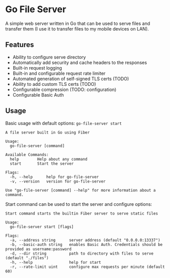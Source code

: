 # Go File Server
A simple web server written in Go that can be used to serve files and transfer them (I use it to transfer files to my mobile devices on LAN).

## Features
* Ability to configure serve directory
* Automatically add security and cache headers to the responses
* Built-in request logging
* Built-in and configurable request rate limiter
* Automated generation of self-signed TLS certs (TODO)
* Ability to add custom TLS certs (TODO)
* Configurable compression (TODO: configuration)
* Configurable Basic Auth

## Usage
Basic usage with default options: ```go-file-server start```

```
A file server built in Go using Fiber

Usage:
  go-file-server [command]

Available Commands:
  help        Help about any command
  start       Start the server

Flags:
  -h, --help      help for go-file-server
  -v, --version   version for go-file-server

Use "go-file-server [command] --help" for more information about a command.
```

Start command can be used to start the server and configure options:
```
Start command starts the builtin Fiber server to serve static files

Usage:
  go-file-server start [flags]

Flags:
  -a, --address string      server address (default "0.0.0.0:13337")
  -b, --basic-auth string   enables Basic Auth. Credentials should be provided as username:password
  -d, --dir string          path to directory with files to serve (default "./files")
  -h, --help                help for start
  -r, --rate-limit uint     configure max requests per minute (default 60)
```
